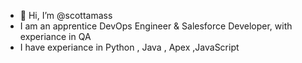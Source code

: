 - 👋 Hi, I’m @scottamass
- I am an apprentice DevOps Engineer & Salesforce Developer, with experiance in QA
- I have experiance in Python , Java , Apex ,JavaScript



